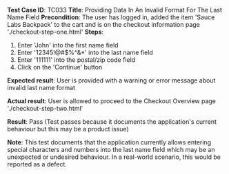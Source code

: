 **Test Case ID**: TC033
**Title**: Providing Data In An Invalid Format For The Last Name Field
**Precondition**: The user has logged in, added the item 'Sauce Labs Backpack' to the cart and is on the checkout information page './checkout-step-one.html'
**Steps**:
1. Enter 'John' into the first name field
2. Enter '12345!@#$%^&*' into the last name field
3. Enter '111111' into the postal/zip code field
4. Click on the 'Continue' button

**Expected result**: User is provided with a warning or error message about invalid last name format

**Actual result**: User is allowed to proceed to the Checkout Overview page './checkout-step-two.html'

**Result**: Pass (Test passes because it documents the application's current behaviour but this may be a product issue)

**Note**: This test documents that the application currently allows entering special characters and numbers into the last name field which may be an unexpected or undesired behaviour. In a real-world scenario, this would be reported as a defect.